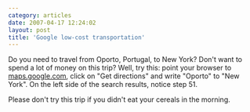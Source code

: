 ```yaml
---
category: articles
date: 2007-04-17 12:24:02
layout: post
title: 'Google low-cost transportation'
---
```


<p>Do you need to travel from Oporto, Portugal, to New York? Don't want to spend a lot of money on this trip? Well, try this: point your browser to <a href="http://maps.google.com">maps.google.com</a>, click on "Get directions" and write "Oporto" to "New York". On the left side of the search results, notice step 51.</p>

<p>Please don't try this trip if you didn't eat your cereals in the morning.</p>
